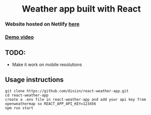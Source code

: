 <h1 align=center>Weather app built with React</h1>

### Website hosted on Netlify [here](https://chipper-nougat-f6362a.netlify.app)
### [Demo video](https://www.youtube.com/watch?v=uhyKa8NDIow)


<h2>TODO:</h2>

- Make it work on mobile resolutions

<h2> Usage instructions</h2>


    git clone https://github.com/divizn/react-weather-app.git
    cd react-weather-app
    create a .env file in react-weather-app and add your api key from openweathermap so REACT_APP_API_KEY=123456
    npm run start
